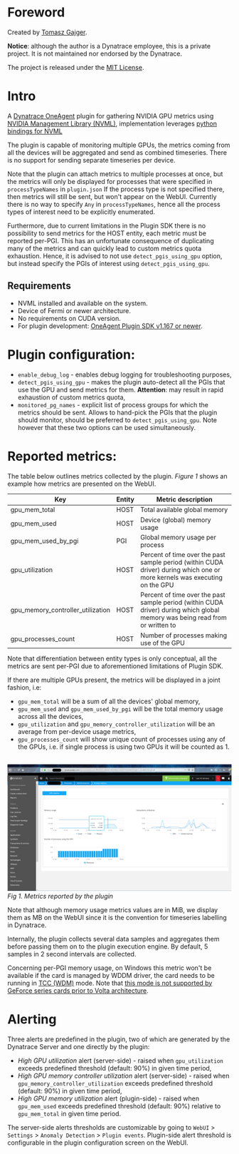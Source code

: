 # Foreword
Created by [Tomasz Gajger](https://github.com/tomix86).

**Notice**: although the author is a Dynatrace employee, this is a private project. It is not maintained nor endorsed by the Dynatrace.

The project is released under the [MIT License](LICENSE). 

# Intro

A [Dynatrace OneAgent](https://www.dynatrace.com/support/help/) plugin for gathering NVIDIA GPU metrics using [NVIDIA Management Library (NVML)](https://docs.nvidia.com/deploy/nvml-api/),
implementation leverages [python bindings for NVML](https://pypi.org/project/nvidia-ml-py3/)

The plugin is capable of monitoring multiple GPUs, the metrics coming from all the devices will be aggregated and send as combined timeseries.
There is no support for sending separate timeseries per device.

Note that the plugin can attach metrics to multiple processes at once, but the metrics will only be displayed for processes that were specified in `processTypeNames` in `plugin.json`
If the process type is not specified there, then metrics will still be sent, but won't appear on the WebUI.
Currently there is no way to specify `Any` in `processTypeNames`, hence all the process types of interest need to be explicitly enumerated.

Furthermore, due to current limitations in the Plugin SDK there is no possibility to send metrics for the HOST entity, each metric must be reported per-PGI.
This has an unfortunate consequence of duplicating many of the metrics and can quickly lead to custom metrics quota exhaustion.
Hence, it is advised to not use `detect_pgis_using_gpu` option, but instead specify the PGIs of interest using `detect_pgis_using_gpu`.


## Requirements
* NVML installed and available on the system.
* Device of Fermi or newer architecture.
* No requirements on CUDA version.
* For plugin development: [OneAgent Plugin SDK v1.167 or newer](https://dynatrace.github.io/plugin-sdk/index.html).

# Plugin configuration:
* `enable_debug_log` - enables debug logging for troubleshooting purposes,
* `detect_pgis_using_gpu` - makes the plugin auto-detect all the PGIs that use the GPU and send metrics for them.
**Attention**: may result in rapid exhaustion of custom metrics quota,
* `monitored_pg_names` - explicit list of process groups for which the metrics should be sent.
Allows to hand-pick the PGIs that the plugin should monitor, should be preferred to `detect_pgis_using_gpu`.
Note however that these two options can be used simultaneously. 

# Reported metrics:

The table below outlines metrics collected by the plugin. *Figure 1* shows an example how metrics are presented on the WebUI.

| Key                               | Entity | Metric description |
|-----------------------------------|--------|--------------------|
| gpu_mem_total                     | HOST   | Total available global memory |
| gpu_mem_used                      | HOST   | Device (global) memory usage |
| gpu_mem_used_by_pgi               | PGI    | Global memory usage per process |
| gpu_utilization                   | HOST   | Percent of time over the past sample period (within CUDA driver) during which one or more kernels was executing on the GPU           |
| gpu_memory_controller_utilization | HOST   | Percent of time over the past sample period (within CUDA driver) during which global memory was being read from or written to           |
| gpu_processes_count               | HOST   | Number of processes making use of the GPU |

Note that differentiation between entity types is only conceptual, all the metrics are sent per-PGI due to aforementioned limitations of Plugin SDK.

If there are multiple GPUs present, the metrics will be displayed in a joint fashion, i.e:
* `gpu_mem_total` will be a sum of all the devices' global memory,
* `gpu_mem_used` and `gpu_mem_used_by_pgi` will be the total memory usage across all the devices,
* `gpu_utilization` and `gpu_memory_controller_utilization` will be an average from per-device usage metrics,
* `gpu_processes_count` will show unique count of processes using any of the GPUs, i.e. if single process is using two GPUs it will be counted as 1.

\
![Metrics display](docs/gpu_metrics.png)
\
_Fig 1. Metrics reported by the plugin_

Note that although memory usage metrics values are in MiB, we display them as MB on the WebUI since it is the convention for timeseries labelling in Dynatrace.

Internally, the plugin collects several data samples and aggregates them before passing them on to the plugin execution engine.
By default, 5 samples in 2 second intervals are collected.

Concerning per-PGI memory usage, on Windows this metric won't be available if the card is managed by WDDM driver,
the card needs to be running in [TCC (WDM)](https://docs.nvidia.com/gameworks/content/developertools/desktop/nsight/tesla_compute_cluster.htm) mode.
Note that [this mode is not supported by GeForce series cards prior to Volta architecture](https://docs.nvidia.com/gameworks/index.html#developertools/desktop/nsight/system_requirements.htm%23Compute_Debugger_Support
).

# Alerting
Three alerts are predefined in the plugin, two of which are generated by the Dynatrace Server and one directly by the plugin:
* _High GPU utilization_ alert (server-side) - raised when `gpu_utilization` exceeds predefined threshold (default: 90%) in given time period,
* _High GPU memory controller utilization_ alert (server-side) -  raised when `gpu_memory_controller_utilization` exceeds predefined threshold (default: 90%) in given time period,
* _High GPU memory utilization_ alert (plugin-side) - raised when `gpu_mem_used` exceeds predefined threshold (default: 90%) relative to `gpu_mem_total` in given time period.

The server-side alerts thresholds are customizable by going to `WebUI` > `Settings` > `Anomaly Detection` > `Plugin events`.
Plugin-side alert threshold is configurable in the plugin configuration screen on the WebUI. 
